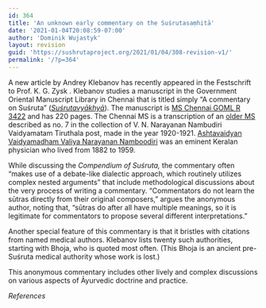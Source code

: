 ```yaml
---
id: 364
title: 'An unknown early commentary on the Suśrutasaṃhitā'
date: '2021-01-04T20:08:59-07:00'
author: 'Dominik Wujastyk'
layout: revision
guid: 'https://sushrutaproject.org/2021/01/04/308-revision-v1/'
permalink: '/?p=364'
---
```


A new article by Andrey Klebanov has recently appeared in the Festschrift to Prof. K. G. Zysk <span class="zp-InText-zp-ID--2579494-7Q9A93U6--wp364 zp-InText-Citation loading" rel="{ 'pages': 'np', 'items': '{2579494:7Q9A93U6}', 'format': '(%a%, %d%, %p%)', 'brackets': '', 'etal': '', 'separator': '', 'and': '' }"></span>. Klebanov studies a manuscript in the Government Oriental Manuscript Library in Chennai that is titled simply “A commentary on Suśruta” (*[Suśrutavyākhyā](https://www.panditproject.org/entity/108520/work)*). The manuscript is [MS Chennai GOML R 3422](https://www.panditproject.org/entity/108521/manuscript) and has 220 pages. The Chennai MS is a transcription of an [older MS](https://www.panditproject.org/entity/108556/manuscript) described as no. 7 in the collection of V. N. Narayanan Nambudiri Vaidyamatam Tiruthala post, made in the year 1920-1921. [Ashtavaidyan Vaidyamadham Valiya Narayanan Namboodiri](https://www.panditproject.org/entity/108553/person) was an eminent Keralan physician who lived from 1882 to 1959.

While discussing the *Compendium of Suśruta,* the commentary often “makes use of a debate-like dialectic approach, which routinely utilizes complex nested arguments” that include methodological discussions about the very process of writing a commentary. “Commentators do not learn the sūtras directly from their original composers,” argues the anonymous author, noting that, “sūtras do after all have multiple meanings, so it is legitimate for commentators to propose several different interpretations.”

Another special feature of this commentary is that it bristles with citations from named medical authors. Klebanov lists twenty such authorities, starting with Bhoja, who is quoted most often. (This Bhoja is an ancient pre-Suśruta medical authority whose work is lost.)

This anonymous commentary includes other lively and complex discussions on various aspects of Āyurvedic doctrine and practice.

*References*

<div class="zp-Zotpress zp-Zotpress-InTextBib wp-block-group zp-Post-364" id="zp-InTextBib-zotpress-925e5b7ff3b616d4b6d327f2ecfd0602"> <span class="ZP_ITEM_KEY" style="display: none;">{2579494:7Q9A93U6}</span> <span class="ZP_STYLE" style="display: none;">chicago-fullnote-bibliography</span> <span class="ZP_SORTBY" style="display: none;">default</span> <span class="ZP_ORDER" style="display: none;">asc</span> <span class="ZP_TITLE" style="display: none;"></span> <span class="ZP_SHOWIMAGE" style="display: none;"></span> <span class="ZP_SHOWTAGS" style="display: none;"></span> <span class="ZP_DOWNLOADABLE" style="display: none;"></span> <span class="ZP_NOTES" style="display: none;"></span> <span class="ZP_ABSTRACT" style="display: none;"></span> <span class="ZP_CITEABLE" style="display: none;"></span> <span class="ZP_TARGET" style="display: none;"></span> <span class="ZP_URLWRAP" style="display: none;"></span> <span class="ZP_FORCENUM" style="display: none;">0</span> <span class="ZP_HIGHLIGHT" style="display: none;"></span> <span class="ZP_POSTID" style="display: none;">364</span><div class="zp-List loading"><div class="zp-SEO-Content"></div></div></div>